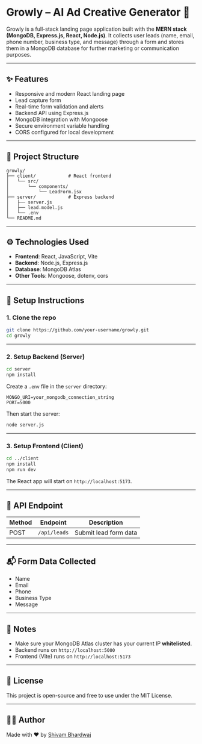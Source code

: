 # Growly – AI Ad Creative Generator 🚀

Growly is a full-stack landing page application built with the **MERN stack (MongoDB, Express.js, React, Node.js)**. It collects user leads (name, email, phone number, business type, and message) through a form and stores them in a MongoDB database for further marketing or communication purposes.

---

## ✨ Features

- Responsive and modern React landing page
- Lead capture form
- Real-time form validation and alerts
- Backend API using Express.js
- MongoDB integration with Mongoose
- Secure environment variable handling
- CORS configured for local development

---

## 📁 Project Structure

```
growly/
├── client/            # React frontend
│   └── src/
│       └── components/
│           └── LeadForm.jsx
├── server/            # Express backend
│   ├── server.js
│   ├── lead.model.js
│   └── .env
└── README.md
```

---

## ⚙️ Technologies Used

- **Frontend**: React, JavaScript, Vite
- **Backend**: Node.js, Express.js
- **Database**: MongoDB Atlas
- **Other Tools**: Mongoose, dotenv, cors

---

## 🔧 Setup Instructions

### 1. Clone the repo

```bash
git clone https://github.com/your-username/growly.git
cd growly
```

---

### 2. Setup Backend (Server)

```bash
cd server
npm install
```

Create a `.env` file in the `server` directory:

```env
MONGO_URI=your_mongodb_connection_string
PORT=5000
```

Then start the server:

```bash
node server.js
```

---

### 3. Setup Frontend (Client)

```bash
cd ../client
npm install
npm run dev
```

The React app will start on `http://localhost:5173`.

---

## 🔗 API Endpoint

| Method | Endpoint         | Description              |
|--------|------------------|--------------------------|
| POST   | `/api/leads`     | Submit lead form data    |

---

## 📬 Form Data Collected

- Name
- Email
- Phone
- Business Type
- Message

---

## 📌 Notes

- Make sure your MongoDB Atlas cluster has your current IP **whitelisted**.
- Backend runs on `http://localhost:5000`
- Frontend (Vite) runs on `http://localhost:5173`

---

## 📄 License

This project is open-source and free to use under the MIT License.

---

## 👨‍💻 Author

Made with ❤️ by [Shivam Bhardwaj](https://github.com/your-username)
